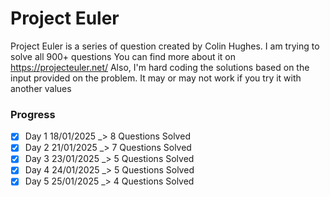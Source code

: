 # Project Euler
Project Euler is a series of question created by Colin Hughes. I am trying to solve all 900+ questions
You can find more about it on https://projecteuler.net/
Also, I'm hard coding the solutions based on the input provided on the problem. It may or may not work if you try it with another values

### Progress
- [x] Day 1 18/01/2025 _> 8 Questions Solved
- [x] Day 2 21/01/2025 _> 7 Questions Solved
- [x] Day 3 23/01/2025 _> 5 Questions Solved
- [x] Day 4 24/01/2025 _> 5 Questions Solved
- [x] Day 5 25/01/2025 _> 4 Questions Solved